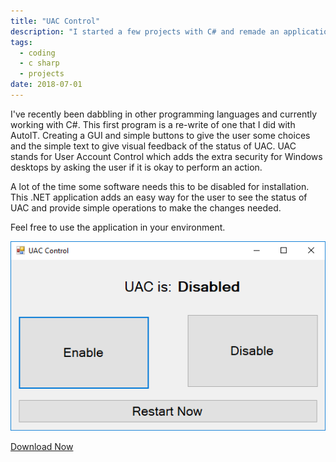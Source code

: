 ```yaml
---
title: "UAC Control"
description: "I started a few projects with C# and remade an application to control your UAC."
tags:
  - coding
  - c sharp
  - projects
date: 2018-07-01
---
```


I've recently been dabbling in other programming languages and currently working with C#. This first program is a re-write of one that I did with AutoIT. Creating a GUI and simple buttons to give the user some choices and the simple text to give visual feedback of the status of UAC. UAC stands for User Account Control which adds the extra security for Windows desktops by asking the user if it is okay to perform an action.

A lot of the time some software needs this to be disabled for installation. This .NET application adds an easy way for the user to see the status of UAC and provide simple operations to make the changes needed.

Feel free to use the application in your environment.

![UAC Control](https://raw.githubusercontent.com/cjerrington/CSharp/master/images/UACControl.png)

[Download Now](https://github.com/cjerrington/CSharp/releases)
